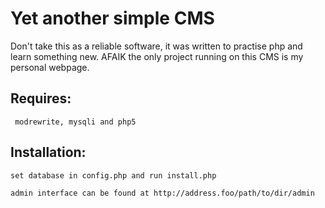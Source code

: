 Yet another simple CMS
=================================

Don't take this as a reliable software, it was written to practise php and learn something new. AFAIK the only
project running on this CMS is my personal webpage.

Requires:
---------

	 modrewrite, mysqli and php5

Installation:
-------------

	set database in config.php and run install.php 	

	admin interface can be found at http://address.foo/path/to/dir/admin

